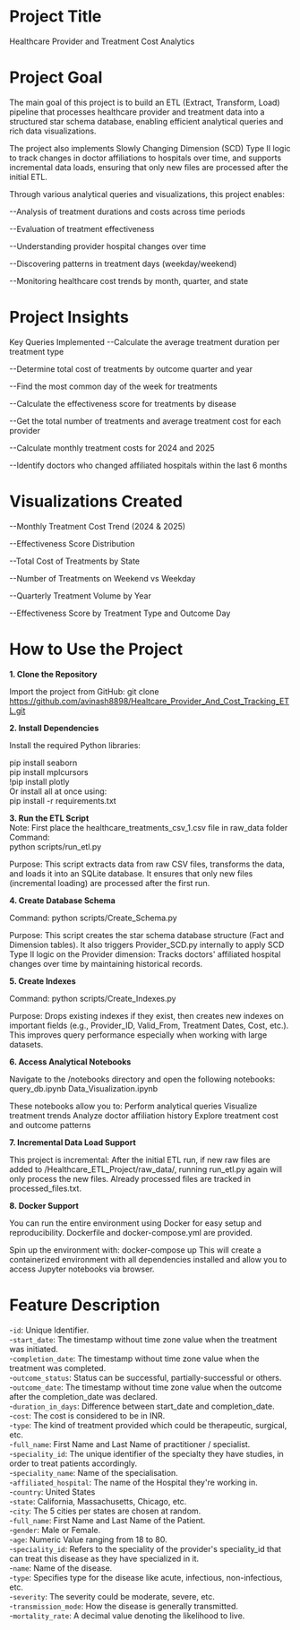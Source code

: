 # Project Title
Healthcare Provider and Treatment Cost Analytics

# Project Goal
The main goal of this project is to build an ETL (Extract, Transform, Load) pipeline that processes healthcare provider and treatment data into a structured star schema database, enabling efficient analytical queries and rich data visualizations.

The project also implements Slowly Changing Dimension (SCD) Type II logic to track changes in doctor affiliations to hospitals over time, and supports incremental data loads, ensuring that only new files are processed after the initial ETL.

Through various analytical queries and visualizations, this project enables:

--Analysis of treatment durations and costs across time periods

--Evaluation of treatment effectiveness

--Understanding provider hospital changes over time

--Discovering patterns in treatment days (weekday/weekend)

--Monitoring healthcare cost trends by month, quarter, and state

# Project Insights
Key Queries Implemented
--Calculate the average treatment duration per treatment type

--Determine total cost of treatments by outcome quarter and year

--Find the most common day of the week for treatments

--Calculate the effectiveness score for treatments by disease

--Get the total number of treatments and average treatment cost for each provider

--Calculate monthly treatment costs for 2024 and 2025

--Identify doctors who changed affiliated hospitals within the last 6 months

# Visualizations Created
--Monthly Treatment Cost Trend (2024 & 2025)

--Effectiveness Score Distribution

--Total Cost of Treatments by State

--Number of Treatments on Weekend vs Weekday

--Quarterly Treatment Volume by Year

--Effectiveness Score by Treatment Type and Outcome Day

# How to Use the Project

**1. Clone the Repository**

Import the project from GitHub:
git clone https://github.com/avinash8898/Healtcare_Provider_And_Cost_Tracking_ETL.git

**2. Install Dependencies**

Install the required Python libraries:

pip install seaborn  
pip install mplcursors  
!pip install plotly  
Or install all at once using:  
pip install -r requirements.txt

**3. Run the ETL Script**  
Note: First place the healthcare_treatments_csv_1.csv file in raw_data folder  
Command:  
python scripts/run_etl.py

Purpose:
This script extracts data from raw CSV files, transforms the data, and loads it into an SQLite database.
It ensures that only new files (incremental loading) are processed after the first run.

**4. Create Database Schema**

Command:
python scripts/Create_Schema.py

Purpose:
This script creates the star schema database structure (Fact and Dimension tables).
It also triggers Provider_SCD.py internally to apply SCD Type II logic on the Provider dimension:
Tracks doctors' affiliated hospital changes over time by maintaining historical records.

**5. Create Indexes**

Command:
python scripts/Create_Indexes.py

Purpose:
Drops existing indexes if they exist, then creates new indexes on important fields (e.g., Provider_ID, Valid_From, Treatment Dates, Cost, etc.).
This improves query performance especially when working with large datasets.

**6. Access Analytical Notebooks**

Navigate to the /notebooks directory and open the following notebooks:
query_db.ipynb
Data_Visualization.ipynb


These notebooks allow you to:
Perform analytical queries
Visualize treatment trends
Analyze doctor affiliation history
Explore treatment cost and outcome patterns

**7. Incremental Data Load Support**

This project is incremental:
After the initial ETL run, if new raw files are added to /Healthcare_ETL_Project/raw_data/, running run_etl.py again will only process the new files.
Already processed files are tracked in processed_files.txt.

**8. Docker Support**

You can run the entire environment using Docker for easy setup and reproducibility.
Dockerfile and docker-compose.yml are provided.

Spin up the environment with:
docker-compose up
This will create a containerized environment with all dependencies installed and allow you to access Jupyter notebooks via browser.

# Feature Description

-`id`: Unique Identifier.  
-`start_date`: The timestamp without time zone value when the treatment was initiated.  
-`completion_date`: The timestamp without time zone value when the treatment was completed.  
-`outcome_status`: Status can be successful, partially-successful or others.  
-`outcome_date`: The timestamp without time zone value when the outcome after the completion_date was declared.  
-`duration_in_days`: Difference between start_date and completion_date.  
-`cost`: The cost is considered to be in INR.  
-`type`: The kind of treatment provided which could be therapeutic, surgical, etc.  
-`full_name`: First Name and Last Name of practitioner / specialist.  
-`speciality_id`: The unique identifier of the specialty they have studies, in order to treat patients accordingly.  
-`speciality_name`: Name of the specialisation.  
-`affiliated_hospital`: The name of the Hospital they're working in.  
-`country`: United States  
-`state`: California, Massachusetts, Chicago, etc.  
-`city`: The 5 cities per states are chosen at random.  
-`full_name`: First Name and Last Name of the Patient.  
-`gender`: Male or Female.  
-`age`: Numeric Value ranging from 18 to 80.  
-`speciality_id`: Refers to the speciality of the provider's speciality_id that can treat this disease as they have specialized in it.  
-`name`: Name of the disease.  
-`type`: Specifies type for the disease like acute, infectious, non-infectious, etc.  
-`severity`: The severity could be moderate, severe, etc.  
-`transmission_mode`: How the disease is generally transmitted.  
-`mortality_rate`: A decimal value denoting the likelihood to live.  
